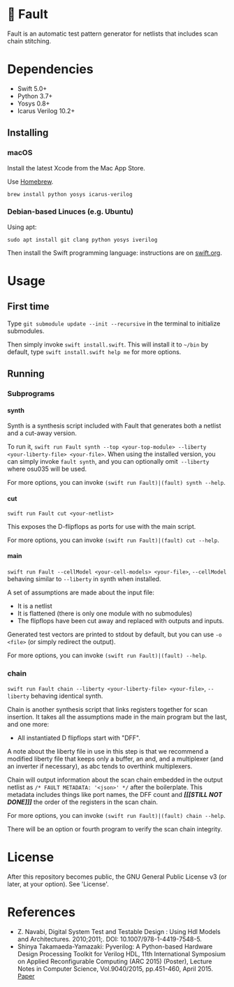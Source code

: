# 🧪 Fault
Fault is an automatic test pattern generator for netlists that includes scan chain stitching.

# Dependencies
* Swift 5.0+
* Python 3.7+
* Yosys 0.8+
* Icarus Verilog 10.2+

## Installing
### macOS
Install the latest Xcode from the Mac App Store.

Use [Homebrew](https://brew.sh).

`brew install python yosys icarus-verilog`

### Debian-based Linuces (e.g. Ubuntu)
Using apt:

`sudo apt install git clang python yosys iverilog`

Then install the Swift programming language: instructions are on [swift.org](https://swift.org/download/#using-downloads).

# Usage
## First time
Type `git submodule update --init --recursive` in the terminal to initialize submodules.

Then simply invoke `swift install.swift`. This will install it to `~/bin` by default, type `swift install.swift help me` for more options.

## Running
### Subprograms
#### synth
Synth is a synthesis script included with Fault that generates both a netlist and a cut-away version.

To run it, `swift run Fault synth --top <your-top-module> --liberty <your-liberty-file> <your-file>`. When using the installed version, you can simply invoke `fault synth`, and you can optionally omit` --liberty` where osu035 will be used.

For more options, you can invoke `(swift run Fault)|(fault) synth --help`.

#### cut
`swift run Fault cut <your-netlist>`

This exposes the D-flipflops as ports for use with the main script.

For more options, you can invoke `(swift run Fault)|(fault) cut --help`.

#### main
`swift run Fault --cellModel <your-cell-models> <your-file>`, `--cellModel` behaving similar to `--liberty` in synth when installed.

A set of assumptions are made about the input file:
* It is a netlist
* It is flattened (there is only one module with no submodules)
* The flipflops have been cut away and replaced with outputs and inputs.

Generated test vectors are printed to stdout by default, but you can use `-o <file>` (or simply redirect the output).

For more options, you can invoke `(swift run Fault)|(fault) --help`.

### chain
`swift run Fault chain --liberty <your-liberty-file> <your-file>`, `--liberty` behaving identical synth.

Chain is another synthesis script that links registers together for scan insertion. It takes all the assumptions made in the main program but the last, and one more:
* All instantiated D flipflops start with "DFF".

A note about the liberty file in use in this step is that we recommend a modified liberty file that keeps only a buffer, an and, and a multiplexer (and an inverter if necessary), as abc tends to overthink multiplexers.

Chain will output information about the scan chain embedded in the output netlist as `/* FAULT METADATA: '<json>' */` after the boilerplate. This metadata includes things like port names, the DFF count and ***\[\[\[STILL NOT DONE\]\]\]*** the order of the registers in the scan chain.

For more options, you can invoke `(swift run Fault)|(fault) chain --help`.

There will be an option or fourth program to verify the scan chain integrity.

# License
After this repository becomes public, the GNU General Public License v3 (or later, at your option). See 'License'.

# References
- Z. Navabi, Digital System Test and Testable Design : Using Hdl Models and Architectures. 2010;2011;. DOI: 10.1007/978-1-4419-7548-5.
- Shinya Takamaeda-Yamazaki: Pyverilog: A Python-based Hardware Design Processing Toolkit for Verilog HDL, 11th International Symposium on Applied Reconfigurable Computing (ARC 2015) (Poster), Lecture Notes in Computer Science, Vol.9040/2015, pp.451-460, April 2015.
[Paper](http://link.springer.com/chapter/10.1007/978-3-319-16214-0_42)